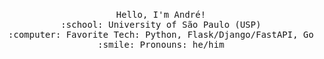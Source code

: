 <p align="center">
  <br>
  <samp>
    Hello, I'm André! <br>
    :school: University of São Paulo (USP)<br>
    :computer: Favorite Tech: Python, Flask/Django/FastAPI, Go <br>
    :smile: Pronouns: he/him <br>
  </samp>
</p>
